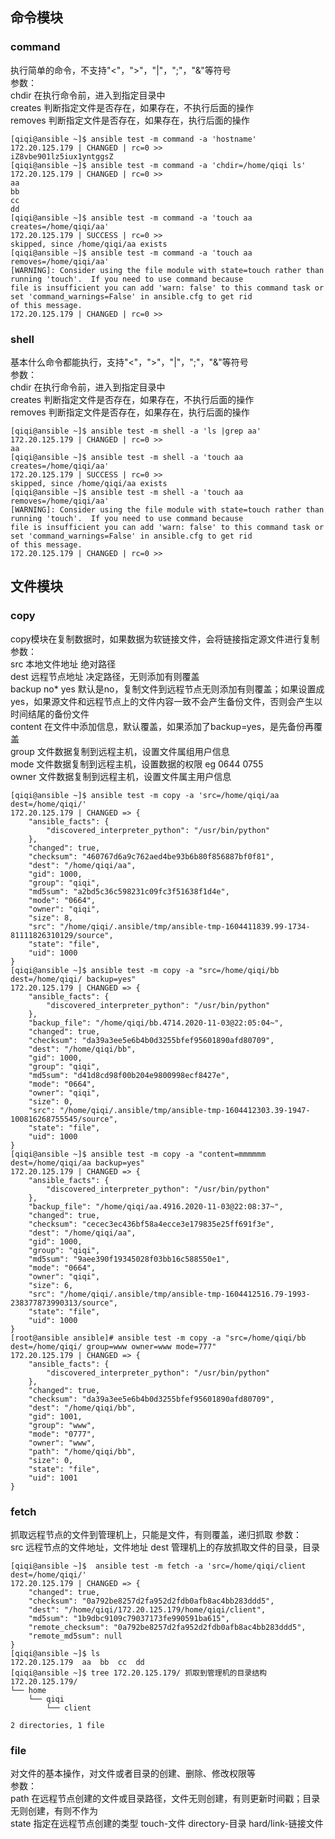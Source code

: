 ## 命令模块
### command
执行简单的命令，不支持"<"，">"，"|"，";"，"&"等符号  
参数：  
chdir		在执行命令前，进入到指定目录中  
creates		判断指定文件是否存在，如果存在，不执行后面的操作  
removes		判断指定文件是否存在，如果存在，执行后面的操作  
```
[qiqi@ansible ~]$ ansible test -m command -a 'hostname'
172.20.125.179 | CHANGED | rc=0 >>
iZ8vbe901lz5iux1yntggsZ
[qiqi@ansible ~]$ ansible test -m command -a 'chdir=/home/qiqi ls'
172.20.125.179 | CHANGED | rc=0 >>
aa
bb
cc
dd
[qiqi@ansible ~]$ ansible test -m command -a 'touch aa creates=/home/qiqi/aa'
172.20.125.179 | SUCCESS | rc=0 >>
skipped, since /home/qiqi/aa exists
[qiqi@ansible ~]$ ansible test -m command -a 'touch aa removes=/home/qiqi/aa'
[WARNING]: Consider using the file module with state=touch rather than running 'touch'.  If you need to use command because
file is insufficient you can add 'warn: false' to this command task or set 'command_warnings=False' in ansible.cfg to get rid
of this message.
172.20.125.179 | CHANGED | rc=0 >>
```
### shell
基本什么命令都能执行，支持"<"，">"，"|"，";"，"&"等符号  
参数：  
chdir		在执行命令前，进入到指定目录中  
creates		判断指定文件是否存在，如果存在，不执行后面的操作  
removes		判断指定文件是否存在，如果存在，执行后面的操作  
```
[qiqi@ansible ~]$ ansible test -m shell -a 'ls |grep aa'
172.20.125.179 | CHANGED | rc=0 >>
aa
[qiqi@ansible ~]$ ansible test -m shell -a 'touch aa creates=/home/qiqi/aa'
172.20.125.179 | SUCCESS | rc=0 >>
skipped, since /home/qiqi/aa exists
[qiqi@ansible ~]$ ansible test -m shell -a 'touch aa removes=/home/qiqi/aa'
[WARNING]: Consider using the file module with state=touch rather than running 'touch'.  If you need to use command because
file is insufficient you can add 'warn: false' to this command task or set 'command_warnings=False' in ansible.cfg to get rid
of this message.
172.20.125.179 | CHANGED | rc=0 >>
```
## 文件模块
### copy  
copy模块在复制数据时，如果数据为软链接文件，会将链接指定源文件进行复制  
参数：    
src  本地文件地址 绝对路径     
dest  远程节点地址 决定路径，无则添加有则覆盖    
backup	no* yes 默认是no，复制文件到远程节点无则添加有则覆盖；如果设置成yes，如果源文件和远程节点上的文件内容一致不会产生备份文件，否则会产生以时间结尾的备份文件   
content		在文件中添加信息，默认覆盖，如果添加了backup=yes，是先备份再覆盖       
group		文件数据复制到远程主机，设置文件属组用户信息     
mode		文件数据复制到远程主机，设置数据的权限 eg 0644 0755    
owner		文件数据复制到远程主机，设置文件属主用户信息     
```  
[qiqi@ansible ~]$ ansible test -m copy -a 'src=/home/qiqi/aa dest=/home/qiqi/'
172.20.125.179 | CHANGED => {
    "ansible_facts": {
        "discovered_interpreter_python": "/usr/bin/python"
    }, 
    "changed": true, 
    "checksum": "460767d6a9c762aed4be93b6b80f856887bf0f81", 
    "dest": "/home/qiqi/aa", 
    "gid": 1000, 
    "group": "qiqi", 
    "md5sum": "a2bd5c36c598231c09fc3f51638f1d4e", 
    "mode": "0664", 
    "owner": "qiqi", 
    "size": 8, 
    "src": "/home/qiqi/.ansible/tmp/ansible-tmp-1604411839.99-1734-81111826310129/source", 
    "state": "file", 
    "uid": 1000
}
[qiqi@ansible ~]$ ansible test -m copy -a "src=/home/qiqi/bb dest=/home/qiqi/ backup=yes"
172.20.125.179 | CHANGED => {
    "ansible_facts": {
        "discovered_interpreter_python": "/usr/bin/python"
    }, 
    "backup_file": "/home/qiqi/bb.4714.2020-11-03@22:05:04~", 
    "changed": true, 
    "checksum": "da39a3ee5e6b4b0d3255bfef95601890afd80709", 
    "dest": "/home/qiqi/bb", 
    "gid": 1000, 
    "group": "qiqi", 
    "md5sum": "d41d8cd98f00b204e9800998ecf8427e", 
    "mode": "0664", 
    "owner": "qiqi", 
    "size": 0, 
    "src": "/home/qiqi/.ansible/tmp/ansible-tmp-1604412303.39-1947-100816268755545/source", 
    "state": "file", 
    "uid": 1000
}
[qiqi@ansible ~]$ ansible test -m copy -a "content=mmmmmm dest=/home/qiqi/aa backup=yes"
172.20.125.179 | CHANGED => {
    "ansible_facts": {
        "discovered_interpreter_python": "/usr/bin/python"
    }, 
    "backup_file": "/home/qiqi/aa.4916.2020-11-03@22:08:37~", 
    "changed": true, 
    "checksum": "cecec3ec436bf58a4ecce3e179835e25ff691f3e", 
    "dest": "/home/qiqi/aa", 
    "gid": 1000, 
    "group": "qiqi", 
    "md5sum": "9aee390f19345028f03bb16c588550e1", 
    "mode": "0664", 
    "owner": "qiqi", 
    "size": 6, 
    "src": "/home/qiqi/.ansible/tmp/ansible-tmp-1604412516.79-1993-238377873990313/source", 
    "state": "file", 
    "uid": 1000
}
[root@ansible ansible]# ansible test -m copy -a "src=/home/qiqi/bb dest=/home/qiqi/ group=www owner=www mode=777"
172.20.125.179 | CHANGED => {
    "ansible_facts": {
        "discovered_interpreter_python": "/usr/bin/python"
    }, 
    "changed": true, 
    "checksum": "da39a3ee5e6b4b0d3255bfef95601890afd80709", 
    "dest": "/home/qiqi/bb", 
    "gid": 1001, 
    "group": "www", 
    "mode": "0777", 
    "owner": "www", 
    "path": "/home/qiqi/bb", 
    "size": 0, 
    "state": "file", 
    "uid": 1001
}
```
### fetch   
抓取远程节点的文件到管理机上，只能是文件，有则覆盖，递归抓取
参数：   
src 远程节点的文件地址，文件地址
dest 管理机上的存放抓取文件的目录，目录
```
[qiqi@ansible ~]$  ansible test -m fetch -a 'src=/home/qiqi/client dest=/home/qiqi/'
172.20.125.179 | CHANGED => {
    "changed": true, 
    "checksum": "0a792be8257d2fa952d2fdb0afb8ac4bb283ddd5", 
    "dest": "/home/qiqi/172.20.125.179/home/qiqi/client", 
    "md5sum": "1b9dbc9109c79037173fe990591ba615", 
    "remote_checksum": "0a792be8257d2fa952d2fdb0afb8ac4bb283ddd5", 
    "remote_md5sum": null
}
[qiqi@ansible ~]$ ls
172.20.125.179  aa  bb  cc  dd
[qiqi@ansible ~]$ tree 172.20.125.179/ 抓取到管理机的目录结构
172.20.125.179/
└── home
    └── qiqi
        └── client

2 directories, 1 file
```
### file  
对文件的基本操作，对文件或者目录的创建、删除、修改权限等     
参数：      
path 在远程节点创建的文件或目录路径，文件无则创建，有则更新时间戳；目录无则创建，有则不作为  
state 指定在远程节点创建的类型 touch-文件 directory-目录 hard/link-链接文件



    
